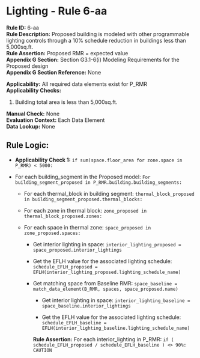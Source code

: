 
# Lighting - Rule 6-aa

**Rule ID:** 6-aa  
**Rule Description:** Proposed building is modeled with other programmable lighting controls through a 10% schedule reduction in buildings less than 5,000sq.ft.  
**Rule Assertion:** Proposed RMR = expected value  
**Appendix G Section:** Section G3.1-6(i) Modeling Requirements for the Proposed design  
**Appendix G Section Reference:** None  

**Applicability:** All required data elements exist for P_RMR  
**Applicability Checks:**  

  1. Building total area is less than 5,000sq.ft.  

**Manual Check:** None  
**Evaluation Context:** Each Data Element  
**Data Lookup:** None  

## Rule Logic:  

- **Applicability Check 1:** ```if sum(space.floor_area for zone.space in P_RMR) < 5000:```  

- For each building_segment in the Proposed model: ```For building_segment_proposed in P_RMR.building.building_segments:```  

  - For each thermal_block in building segment: ```thermal_block_proposed in building_segment_proposed.thermal_blocks:```  

  - For each zone in thermal block: ```zone_proposed in thermal_block_proposed.zones:```  

  - For each space in thermal zone: ```space_proposed in zone_proposed.spaces:```  

    - Get interior lighting in space: ```interior_lighting_proposed =  space_proposed.interior_lightings```  

    - Get the EFLH value for the associated lighting schedule: ```schedule_EFLH_proposed = EFLH(interior_lighting_proposed.lighting_schedule_name)```  

    - Get matching space from Baseline RMR: ```space_baseline = match_data_element(B_RMR, spaces, space_proposed.name)```  

      - Get interior lighting in space: ```interior_lighting_baseline =  space_baseline.interior_lightings```  

      - Get the EFLH value for the associated lighting schedule: ```schedule_EFLH_baseline = EFLH(interior_lighting_baseline.lighting_schedule_name)```  

      **Rule Assertion:** For each interior_lighting in P_RMR: ```if ( schedule_EFLH_proposed / schedule_EFLH_baseline ) <> 90%: CAUTION```  
